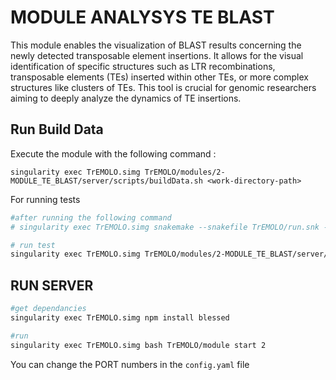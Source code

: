 # MODULE ANALYSYS TE BLAST

This module enables the visualization of BLAST results concerning the newly detected transposable element insertions. It allows for the visual identification of specific structures such as LTR recombinations, transposable elements (TEs) inserted within other TEs, or more complex structures like clusters of TEs. This tool is crucial for genomic researchers aiming to deeply analyze the dynamics of TE insertions.

## Run Build Data

Execute the module with the following command :

```
singularity exec TrEMOLO.simg TrEMOLO/modules/2-MODULE_TE_BLAST/server/scripts/buildData.sh <work-directory-path>
```

For running tests

```bash
#after running the following command 
# singularity exec TrEMOLO.simg snakemake --snakefile TrEMOLO/run.snk --configfile TrEMOLO/test/tmp_config.yml

# run test
singularity exec TrEMOLO.simg TrEMOLO/modules/2-MODULE_TE_BLAST/server/scripts/buildData.sh work_test
```

## RUN SERVER

```bash
#get dependancies
singularity exec TrEMOLO.simg npm install blessed

#run
singularity exec TrEMOLO.simg bash TrEMOLO/module start 2
```

You can change the PORT numbers in the `config.yaml` file
